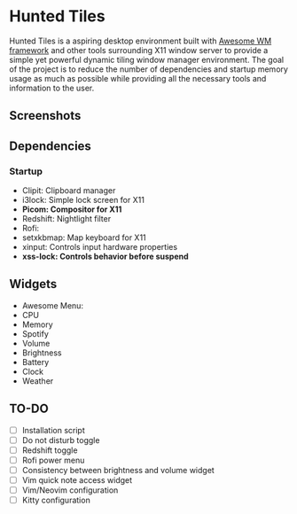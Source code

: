 # Hunted Tiles

Hunted Tiles is a aspiring desktop environment built with [Awesome WM framework](https://awesomewm.org/) and other tools surrounding X11 window server to provide a simple yet powerful dynamic tiling window manager environment. The goal of the project is to reduce the number of dependencies and startup memory usage as much as possible while providing all the necessary tools and information to the user.

## Screenshots

## Dependencies

### Startup

- Clipit: Clipboard manager
- i3lock: Simple lock screen for X11
- **Picom: Compositor for X11**
- Redshift: Nightlight filter
- Rofi:
- setxkbmap: Map keyboard for X11
- xinput: Controls input hardware properties
- **xss-lock: Controls behavior before suspend**

## Widgets

- Awesome Menu:
- CPU
- Memory
- Spotify
- Volume
- Brightness
- Battery
- Clock
- Weather

## TO-DO

- [ ] Installation script
- [ ] Do not disturb toggle
- [ ] Redshift toggle
- [ ] Rofi power menu
- [ ] Consistency between brightness and volume widget
- [ ] Vim quick note access widget
- [ ] Vim/Neovim configuration
- [ ] Kitty configuration
